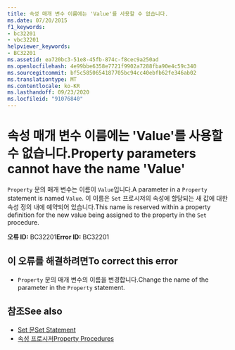 ```yaml
---
title: 속성 매개 변수 이름에는 'Value'를 사용할 수 없습니다.
ms.date: 07/20/2015
f1_keywords:
- bc32201
- vbc32201
helpviewer_keywords:
- BC32201
ms.assetid: ea720bc3-51e8-45fb-874c-f8cec9a250ad
ms.openlocfilehash: 4e99bbe6358e7721f9902a7288fba90e4c59c340
ms.sourcegitcommit: bf5c5850654187705bc94cc40ebfb62fe346ab02
ms.translationtype: MT
ms.contentlocale: ko-KR
ms.lasthandoff: 09/23/2020
ms.locfileid: "91076840"
---
```

# <a name="property-parameters-cannot-have-the-name-value"></a><span data-ttu-id="5e3c3-102">속성 매개 변수 이름에는 'Value'를 사용할 수 없습니다.</span><span class="sxs-lookup"><span data-stu-id="5e3c3-102">Property parameters cannot have the name 'Value'</span></span>

<span data-ttu-id="5e3c3-103">`Property` 문의 매개 변수는 이름이 `Value`입니다.</span><span class="sxs-lookup"><span data-stu-id="5e3c3-103">A parameter in a `Property` statement is named `Value`.</span></span> <span data-ttu-id="5e3c3-104">이 이름은 `Set` 프로시저의 속성에 할당되는 새 값에 대한 속성 정의 내에 예약되어 있습니다.</span><span class="sxs-lookup"><span data-stu-id="5e3c3-104">This name is reserved within a property definition for the new value being assigned to the property in the `Set` procedure.</span></span>  
  
 <span data-ttu-id="5e3c3-105">**오류 ID:** BC32201</span><span class="sxs-lookup"><span data-stu-id="5e3c3-105">**Error ID:** BC32201</span></span>  
  
## <a name="to-correct-this-error"></a><span data-ttu-id="5e3c3-106">이 오류를 해결하려면</span><span class="sxs-lookup"><span data-stu-id="5e3c3-106">To correct this error</span></span>  
  
- <span data-ttu-id="5e3c3-107">`Property` 문의 매개 변수의 이름을 변경합니다.</span><span class="sxs-lookup"><span data-stu-id="5e3c3-107">Change the name of the parameter in the `Property` statement.</span></span>  
  
## <a name="see-also"></a><span data-ttu-id="5e3c3-108">참조</span><span class="sxs-lookup"><span data-stu-id="5e3c3-108">See also</span></span>

- [<span data-ttu-id="5e3c3-109">Set 문</span><span class="sxs-lookup"><span data-stu-id="5e3c3-109">Set Statement</span></span>](../language-reference/statements/set-statement.md)
- [<span data-ttu-id="5e3c3-110">속성 프로시저</span><span class="sxs-lookup"><span data-stu-id="5e3c3-110">Property Procedures</span></span>](../programming-guide/language-features/procedures/property-procedures.md)
